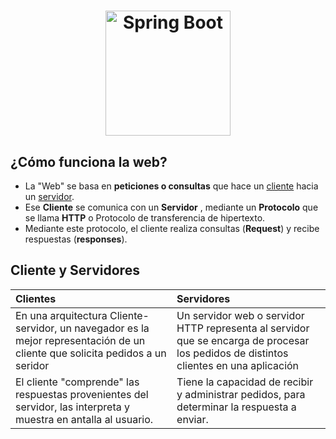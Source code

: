 
<h1 align="center">
  <img src="https://img.shields.io/static/v1?label=&message=Spring-Boot&color=grey&logo=spring" alt="Spring Boot" width="200">
</h1>



## ¿Cómo funciona la web?

* La "Web" se basa en  __peticiones o consultas__   que hace un <u>cliente</u> hacia un <u>servidor</u>.
* Ese  __Cliente__  se comunica con un  __Servidor__ , mediante un  __Protocolo__ que se llama __HTTP__ o Protocolo de transferencia de hipertexto.
* Mediante este protocolo, el cliente realiza consultas (__Request__) y recibe respuestas (__responses__).

## Cliente y Servidores

| Clientes                                                                                                                      | Servidores |
|:------------------------------------------------------------------------------------------------------------------------------|:-----------|
| En una arquitectura Cliente-servidor, un navegador es la mejor representación de un cliente que solicita pedidos a un seridor |Un servidor web o servidor HTTP representa al servidor que se encarga de procesar los pedidos de distintos clientes en una aplicación
| El cliente "comprende" las respuestas provenientes del servidor, las interpreta y muestra en antalla al usuario.              |Tiene la capacidad de recibir y administrar pedidos, para determinar la respuesta a enviar.













